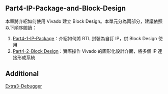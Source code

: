 ## Part4-IP-Package-and-Block-Design

本章將介紹如何使用 Vivado 建立 Block Design。本單元分為兩部分，建議依照以下順序閱讀：

1. [Part4-1-IP-Package](./Part4-1-IP-Package/)：介紹如何將 RTL 封裝為自訂 IP，供 Block Design 使用  
2. [Part4-2-Block Design](./Part4-2-Block-Design/)：實際操作 Vivado 的圖形化設計介面，將多個 IP 連接形成系統

## Additional  

[Extra3-Debugger](../Extra3-Debugger/)
